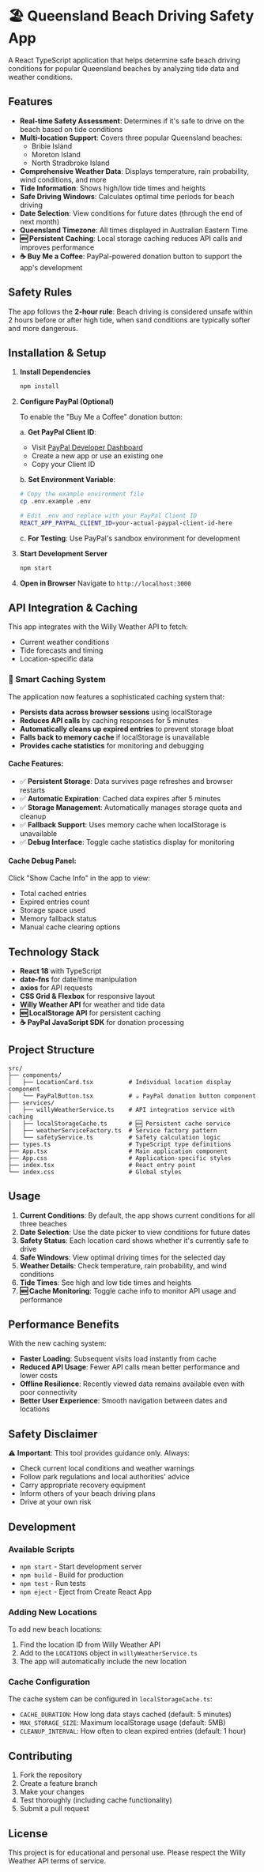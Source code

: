 # 🏖️ Queensland Beach Driving Safety App

A React TypeScript application that helps determine safe beach driving conditions for popular Queensland beaches by analyzing tide data and weather conditions.

## Features

- **Real-time Safety Assessment**: Determines if it's safe to drive on the beach based on tide conditions
- **Multi-location Support**: Covers three popular Queensland beaches:
  - Bribie Island
  - Moreton Island  
  - North Stradbroke Island
- **Comprehensive Weather Data**: Displays temperature, rain probability, wind conditions, and more
- **Tide Information**: Shows high/low tide times and heights
- **Safe Driving Windows**: Calculates optimal time periods for beach driving
- **Date Selection**: View conditions for future dates (through the end of next month)
- **Queensland Timezone**: All times displayed in Australian Eastern Time
- **🆕 Persistent Caching**: Local storage caching reduces API calls and improves performance
- **☕ Buy Me a Coffee**: PayPal-powered donation button to support the app's development

## Safety Rules

The app follows the **2-hour rule**: Beach driving is considered unsafe within 2 hours before or after high tide, when sand conditions are typically softer and more dangerous.

## Installation & Setup

1. **Install Dependencies**
   ```bash
   npm install
   ```

2. **Configure PayPal (Optional)**
   
   To enable the "Buy Me a Coffee" donation button:
   
   a. **Get PayPal Client ID**:
      - Visit [PayPal Developer Dashboard](https://developer.paypal.com/developer/applications/)
      - Create a new app or use an existing one
      - Copy your Client ID
   
   b. **Set Environment Variable**:
      ```bash
      # Copy the example environment file
      cp .env.example .env
      
      # Edit .env and replace with your PayPal Client ID
      REACT_APP_PAYPAL_CLIENT_ID=your-actual-paypal-client-id-here
      ```
   
   c. **For Testing**: Use PayPal's sandbox environment for development

3. **Start Development Server**
   ```bash
   npm start
   ```

4. **Open in Browser**
   Navigate to `http://localhost:3000`

## API Integration & Caching

This app integrates with the Willy Weather API to fetch:
- Current weather conditions
- Tide forecasts and timing
- Location-specific data

### 🚀 Smart Caching System

The application now features a sophisticated caching system that:

- **Persists data across browser sessions** using localStorage
- **Reduces API calls** by caching responses for 5 minutes
- **Automatically cleans up expired entries** to prevent storage bloat
- **Falls back to memory cache** if localStorage is unavailable
- **Provides cache statistics** for monitoring and debugging

#### Cache Features:
- ✅ **Persistent Storage**: Data survives page refreshes and browser restarts
- ✅ **Automatic Expiration**: Cached data expires after 5 minutes
- ✅ **Storage Management**: Automatically manages storage quota and cleanup
- ✅ **Fallback Support**: Uses memory cache when localStorage is unavailable
- ✅ **Debug Interface**: Toggle cache statistics display for monitoring

#### Cache Debug Panel:
Click "Show Cache Info" in the app to view:
- Total cached entries
- Expired entries count
- Storage space used
- Memory fallback status
- Manual cache clearing options

## Technology Stack

- **React 18** with TypeScript
- **date-fns** for date/time manipulation
- **axios** for API requests
- **CSS Grid & Flexbox** for responsive layout
- **Willy Weather API** for weather and tide data
- **🆕 LocalStorage API** for persistent caching
- **☕ PayPal JavaScript SDK** for donation processing

## Project Structure

```
src/
├── components/
│   ├── LocationCard.tsx          # Individual location display component
│   └── PayPalButton.tsx          # ☕ PayPal donation button component
├── services/
│   ├── willyWeatherService.ts    # API integration service with caching
│   ├── localStorageCache.ts      # 🆕 Persistent cache service
│   ├── weatherServiceFactory.ts  # Service factory pattern
│   └── safetyService.ts          # Safety calculation logic
├── types.ts                      # TypeScript type definitions
├── App.tsx                       # Main application component
├── App.css                       # Application-specific styles
├── index.tsx                     # React entry point
└── index.css                     # Global styles
```

## Usage

1. **Current Conditions**: By default, the app shows current conditions for all three beaches
2. **Date Selection**: Use the date picker to view conditions for future dates
3. **Safety Status**: Each location card shows whether it's currently safe to drive
4. **Safe Windows**: View optimal driving times for the selected day
5. **Weather Details**: Check temperature, rain probability, and wind conditions
6. **Tide Times**: See high and low tide times and heights
7. **🆕 Cache Monitoring**: Toggle cache info to monitor API usage and performance

## Performance Benefits

With the new caching system:
- **Faster Loading**: Subsequent visits load instantly from cache
- **Reduced API Usage**: Fewer API calls mean better performance and lower costs
- **Offline Resilience**: Recently viewed data remains available even with poor connectivity
- **Better User Experience**: Smooth navigation between dates and locations

## Safety Disclaimer

⚠️ **Important**: This tool provides guidance only. Always:
- Check current local conditions and weather warnings
- Follow park regulations and local authorities' advice
- Carry appropriate recovery equipment
- Inform others of your beach driving plans
- Drive at your own risk

## Development

### Available Scripts

- `npm start` - Start development server
- `npm build` - Build for production
- `npm test` - Run tests
- `npm eject` - Eject from Create React App

### Adding New Locations

To add new beach locations:
1. Find the location ID from Willy Weather API
2. Add to the `LOCATIONS` object in `willyWeatherService.ts`
3. The app will automatically include the new location

### Cache Configuration

The cache system can be configured in `localStorageCache.ts`:
- `CACHE_DURATION`: How long data stays cached (default: 5 minutes)
- `MAX_STORAGE_SIZE`: Maximum localStorage usage (default: 5MB)
- `CLEANUP_INTERVAL`: How often to clean expired entries (default: 1 hour)

## Contributing

1. Fork the repository
2. Create a feature branch
3. Make your changes
4. Test thoroughly (including cache functionality)
5. Submit a pull request

## License

This project is for educational and personal use. Please respect the Willy Weather API terms of service.